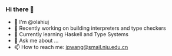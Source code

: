 ### Hi there 👋

- 👋 I'm @olahiuj
- 🔭 Recently working on building interpreters and type checkers
- 🌱 Currently learning Haskell and Type Systems
- 💬 Ask me about ...
- 📫 How to reach me: jpwang@smail.nju.edu.cn
